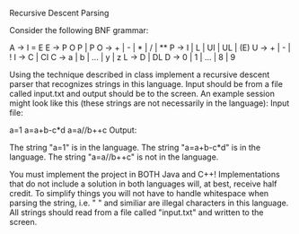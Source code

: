 Recursive Descent Parsing

Consider the following BNF grammar:

A -> I = E
E -> P O P | P
O -> + | - | * | / | **
P -> I | L | UI | UL | (E)
U -> + | - | !
I -> C | CI
C -> a | b | ... | y | z
L -> D | DL
D -> 0 | 1 | ... | 8 | 9

Using the technique described in class implement a recursive descent parser that recognizes strings in this language. Input should be from a file called input.txt and output should be to the screen. An example session might look like this (these strings are not necessarily in the language):
Input file:

a=1
a=a+b-c*d
a=a//b++c
Output:

The string "a=1" is in the language.
The string "a=a+b-c*d" is in the language.
The string "a=a//b++c" is not in the language.

You must implement the project in BOTH Java and C++! Implementations that do not include a solution in both languages will, at best, receive half credit. To simplify things you will not have to handle whitespace when parsing the string, i.e. " " and similiar are illegal characters in this language. All strings should read from a file called "input.txt" and written to the screen.
